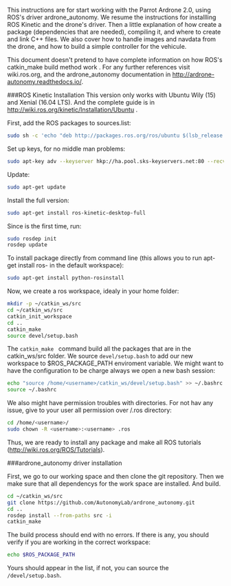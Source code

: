 This instructions are for start working with the Parrot Ardrone 2.0, using ROS's driver ardrone_autonomy. We resume the instructions for installling ROS Kinetic and the drone's driver. Then a little explanation of how create a package (dependencies that are needed), compiling it, and where to create and link C++ files. We also cover how to handle images and navdata from the drone, and how to build a simple controller for the vehicule.


This document doesn't pretend to have complete information on how ROS's catkin_make build method work . For any further references visit wiki.ros.org, and the ardrone_autonomy documentation in http://ardrone-autonomy.readthedocs.io/.


###ROS Kinetic Installation
This version only works with Ubuntu Wily (15) and Xenial (16.04 LTS). And the complete guide is in http://wiki.ros.org/kinetic/Installation/Ubuntu .

First, add the ROS packages to sources.list:

```sh
sudo sh -c 'echo "deb http://packages.ros.org/ros/ubuntu $(lsb_release -sc) main" > /etc/apt/sources.list.d/ros-latest.list'
```
Set up keys, for no middle man problems:
```sh
sudo apt-key adv --keyserver hkp://ha.pool.sks-keyservers.net:80 --recv-key 0xB01FA116
```
Update:
```sh
sudo apt-get update
```
Install the full version:
```sh
sudo apt-get install ros-kinetic-desktop-full
```
Since is the first time, run:
```sh
sudo rosdep init
rosdep update
```
To install package directly from command line (this allows you to run apt-get install ros-<packagename> in the default workspace):
```sh
sudo apt-get install python-rosinstall
```
Now, we create a ros workspace, idealy in your home folder:
```sh
mkdir -p ~/catkin_ws/src
cd ~/catkin_ws/src
catkin_init_workspace
cd ..
catkin_make
source devel/setup.bash
```
The  `catkin_make ` command build all the packages that are in the catkin_ws/src folder. We source `devel/setup.bash` to add our new workspace to $ROS_PACKAGE_PATH enviroment variable. We might want to have the configuration to be charge always we open a new bash session:
```sh
echo "source /home/<username>/catkin_ws/devel/setup.bash" >> ~/.bashrc
source ~/.bashrc
```
We also might have permission troubles with directories. For not hav any issue, give to your user all permission over /.ros directory:
```sh
cd /home/<username>/
sudo chown -R <username>:<username> .ros
```
Thus, we are ready to install any package and make all ROS tutorials (http://wiki.ros.org/ROS/Tutorials).


###ardrone_autonomy driver installation 

First, we go to our working space and then clone the git repository. Then we make sure that all dependencys for the work space are installed. And build.
```sh
cd ~/catkin_ws/src
git clone https://github.com/AutonomyLab/ardrone_autonomy.git
cd ..
rosdep install --from-paths src -i
catkin_make
```
The build process should end with no errors. If there is any, you should verify if you are working in the correct workspace:
```sh
echo $ROS_PACKAGE_PATH
```
Yours should appear in the list, if not, you can source the `/devel/setup.bash`.
